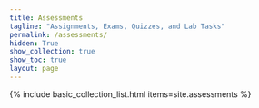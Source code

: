 ```yaml
---
title: Assessments
tagline: "Assignments, Exams, Quizzes, and Lab Tasks"
permalink: /assessments/
hidden: True
show_collection: true
show_toc: true
layout: page
---
```


{% include basic_collection_list.html items=site.assessments %}
